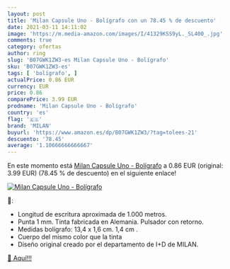 ```yaml
---
layout: post
title: 'Milan Capsule Uno - Bolígrafo con un 78.45 % de descuento'
date: 2021-03-11 14:11:02
image: 'https://m.media-amazon.com/images/I/41329KSS9yL._SL400_.jpg'
comments: true
category: ofertas
author: ring
slug: 'B07GWK1ZW3-es Milan Capsule Uno - Bolígrafo'
sku: 'B07GWK1ZW3-es'
tags: [ 'bolígrafo', ]
actualPrice: 0.86 EUR
currency: EUR
price: 0.86
comparePrice: 3.99 EUR
prodname: 'Milan Capsule Uno - Bolígrafo'
country: 'es'
flag: '🇪🇸'
brand: 'MILAN'
buyurl: 'https://www.amazon.es/dp/B07GWK1ZW3/?tag=tolees-21'
descuento: '78.45'
average: '1.10666666666667'
---
```


En este momento está [Milan Capsule Uno - Bolígrafo](https://www.amazon.es/dp/B07GWK1ZW3/?tag=tolees-21) a 0.86 EUR (original: 3.99 EUR) (78.45 %  de descuento) en el siguiente enlace!

[![Milan Capsule Uno - Bolígrafo](https://m.media-amazon.com/images/I/41329KSS9yL._SL400_.jpg)](https://www.amazon.es/dp/B07GWK1ZW3/?tag=tolees-21)

🔎:

- Longitud de escritura aproximada de 1.000 metros.
- Punta 1 mm. Tinta fabricada en Alemania. Pulsador con retorno.
- Medidas bolígrafo: 13,4 x 1,6 cm. 1,4 cm .
- Cuerpo del mismo color que la tinta
- Diseño original creado por el departamento de I+D de MILAN. 

[🛒 Aquí!!!](https://www.amazon.es/dp/B07GWK1ZW3/?tag=tolees-21)
